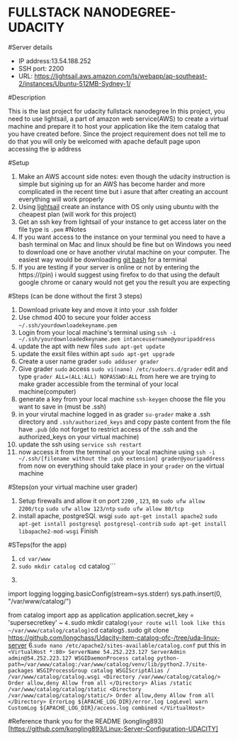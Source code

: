 # FULLSTACK NANODEGREE-UDACITY
#Server details
- IP address:13.54.188.252
- SSH port: 2200
- URL: https://lightsail.aws.amazon.com/ls/webapp/ap-southeast-2/instances/Ubuntu-512MB-Sydney-1/

#Description

This is the last project for udacity fullstack nanodegree
In this project, you need to use lightsail, a part of amazon web service(AWS) to create a virtual machine and prepare it to host your application
like the item catalog that you have created before. Since the project requirement does not tell me to do that you will only be welcomed with 
apache default page upon accessing the ip address

#Setup
1. Make an AWS account
side notes: even though the udacity instruction is simple but sigining up for an AWS has become harder and more complicated in the recent time
but i asure that after creating an account everything will work properly
2. Using [lightsail](lghtsail.aws.amazon.com) create an instance with OS only using ubuntu with the cheapest plan (will work for this project)
3. Get an ssh key from lightsail of your instance to get access later on the file type is ```.pem```
#Notes
1. If you want access to the instance on your terminal you need to have a bash terminal
on Mac and linux should be fine but on Windows you need to download one or have another virutal machine on your computer. The easiest way would be downloading [git bash](lightsail.aws.amazon.com) for a terminal
2. If you are testing if your server is online or not by entering the https://(pin)
i would suggest using firefox to do that using the default google chrome or canary would not get you the result you are expecting

#Steps (can be done without the first 3 steps)
1. Download private key and move it into your .ssh folder
2. Use chmod 400 to secure your folder access ```~/.ssh/yourdownloadekeyname.pem```
3. Login from your local machine's terminal using ```ssh -i ~/.ssh/yourdownloadedkeyname.pem intanceusername@youripaddress```
4. update the apt with new files ```sudo apt-get update```
5. update the exsit files within apt ```sudo apt-get upgrade```
6. Create a user name grader ```sudo adduser grader```
7. Give grader ```sudo``` access ```sudo vi(nano) /etc/sudoers.d/grader``` edit and type ```grader ALL=(ALL:ALL) NOPASSWD:ALL```
from here we are trying to make grader accessible from the terminal of your local machine(computer)
8. generate a key from your local machine ```ssh-keygen``` choose the file you want to save in (must be .ssh)
9. in your virutal machine logged in as grader ```su-grader``` make a .ssh directory and ```.ssh/authorized_keys``` and copy paste content from the file have ```.pub```
(do not forget to restrict access of the .ssh and the authorized_keys on your virtual machine)
10. update the ssh using ```service ssh restart```
11. now access it from the terminal on your local machine using ```ssh -i ~/.ssh/[filename without the .pub extension] grader@youripaddress```
from now on everything should take place in your ```grader``` on the virtual machine

#Steps(on your virtual machine user grader)
1. Setup firewalls and allow it on port ```2200``` , ```123```, ```80```
```sudo ufw allow 2200/tcp```
```sudo ufw allow 123/ntp```
```sudo ufw allow 80/tcp```
2. install apache, postgreSQl. wsgi
```sudo apt-get install apache2```
```sudo apt-get isntall postgresql postgresql-contrib```
```sudo apt-get install libapache2-mod-wsgi```
Finish

#STeps(for the app)
1. ```cd var/www```
2. ```sudo mkdir catalog ```cd catalog```
3. ```import sys
import logging
logging.basicConfig(stream=sys.stderr)
sys.path.insert(0, "/var/www/catalog/")

from catalog import app as application
application.secret_key = 'supersecretkey'
~                                             ```
4. ```sudo mkdir catalog``` (your route will look like this ~/var/www/catalog/catalog) ```cd catalog```
5. ```sudo git clone https://github.com/longchass/Udacity-item-catalog-ofc-/tree/uda-linux-server
6.```sudo nano /etc/apache2/sites-available/catalog.conf```
put this in ```
<VirtualHost *:80>
    ServerName 54.252.223.127
    ServerAdmin admin@54.252.223.127
    WSGIDaemonProcess catalog python-path=/var/www/catalog:/var/www/catalog/venv/lib/python2.7/site-packages
    WSGIProcessGroup catalog
    WSGIScriptAlias / /var/www/catalog/catalog.wsgi
    <Directory /var/www/catalog/catalog/>
        Order allow,deny
        Allow from all
    </Directory>
    Alias /static /var/www/catalog/catalog/static
    <Directory /var/www/catalog/catalog/static/>
        Order allow,deny
        Allow from all
    </Directory>
    ErrorLog ${APACHE_LOG_DIR}/error.log
    LogLevel warn
    CustomLog ${APACHE_LOG_DIR}/access.log combined
</VirtualHost>```

#Reference
thank you for the README (kongling893)[https://github.com/kongling893/Linux-Server-Configuration-UDACITY]
